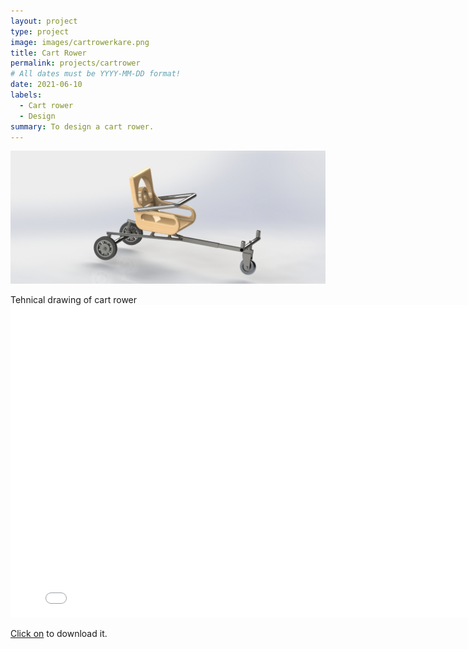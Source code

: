 ```yaml
---
layout: project
type: project
image: images/cartrowerkare.png
title: Cart Rower
permalink: projects/cartrower
# All dates must be YYYY-MM-DD format!
date: 2021-06-10
labels:
  - Cart rower
  - Design
summary: To design a cart rower.
---
```


<img class src="../images/cartrower.JPG">



Tehnical drawing of cart rower
<embed src="../images/cartrower.pdf" width="800px" height="500px" />



<p> <a href="../images/cartrowerreport.pdf" download>Click on</a> to download it.<p>


  
  
  
  
